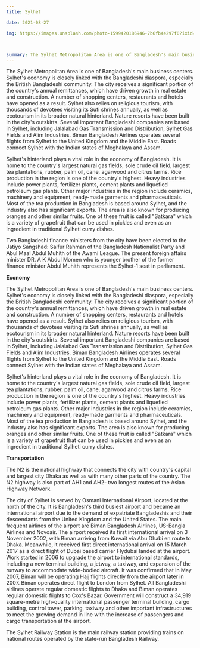 ```yaml
---
title: Sylhet

date: 2021-08-27

img: https://images.unsplash.com/photo-1599420186946-7b6fb4e297f0?ixid=MnwxMjA3fDF8MHxwaG90by1wYWdlfHx8fGVufDB8fHx8&ixlib=rb-1.2.1&auto=format&fit=crop&w=634&q=80



summary: The Sylhet Metropolitan Area is one of Bangladesh's main business centers. Sylhet's economy is closely linked with the Bangladeshi diaspora, especially the British Bangladeshi community. The city receives a significant portion of the country's annual remittances, which have driven growth in real estate and construction. A number of shopping centers, restaurants and hotels have opened as a result.
---
```


The Sylhet Metropolitan Area is one of Bangladesh's main business centers. Sylhet's economy is closely linked with the Bangladeshi diaspora, especially the British Bangladeshi community. The city receives a significant portion of the country's annual remittances, which have driven growth in real estate and construction. A number of shopping centers, restaurants and hotels have opened as a result. Sylhet also relies on religious tourism, with thousands of devotees visiting its Sufi shrines annually, as well as ecotourism in its broader natural hinterland. Nature resorts have been built in the city's outskirts. Several important Bangladeshi companies are based in Sylhet, including Jalalabad Gas Transmission and Distribution, Sylhet Gas Fields and Alim Industries. Biman Bangladesh Airlines operates several flights from Sylhet to the United Kingdom and the Middle East. Roads connect Sylhet with the Indian states of Meghalaya and Assam.

Sylhet's hinterland plays a vital role in the economy of Bangladesh. It is home to the country's largest natural gas fields, sole crude oil field, largest tea plantations, rubber, palm oil, cane, agarwood and citrus farms. Rice production in the region is one of the country's highest. Heavy industries include power plants, fertilizer plants, cement plants and liquefied petroleum gas plants. Other major industries in the region include ceramics, machinery and equipment, ready-made garments and pharmaceuticals. Most of the tea production in Bangladesh is based around Sylhet, and the industry also has significant exports. The area is also known for producing oranges and other similar fruits. One of these fruit is called "Satkara" which is a variety of grapefruit that can be used in pickles and even as an ingredient in traditional Sylheti curry dishes.

Two Bangladeshi finance ministers from the city have been elected to the Jatiyo Sangshad: Saifur Rahman of the Bangladesh Nationalist Party and Abul Maal Abdul Muhith of the Awami League. The present foreign affairs minister DR. A K Abdul Momen who is younger brother of the former finance minister Abdul Muhith represents the Sylhet-1 seat in parliament.


**Economy**

The Sylhet Metropolitan Area is one of Bangladesh's main business centers. Sylhet's economy is closely linked with the Bangladeshi diaspora, especially the British Bangladeshi community. The city receives a significant portion of the country's annual remittances, which have driven growth in real estate and construction. A number of shopping centers, restaurants and hotels have opened as a result. Sylhet also relies on religious tourism, with thousands of devotees visiting its Sufi shrines annually, as well as ecotourism in its broader natural hinterland. Nature resorts have been built in the city's outskirts. Several important Bangladeshi companies are based in Sylhet, including Jalalabad Gas Transmission and Distribution, Sylhet Gas Fields and Alim Industries. Biman Bangladesh Airlines operates several flights from Sylhet to the United Kingdom and the Middle East. Roads connect Sylhet with the Indian states of Meghalaya and Assam.

Sylhet's hinterland plays a vital role in the economy of Bangladesh. It is home to the country's largest natural gas fields, sole crude oil field, largest tea plantations, rubber, palm oil, cane, agarwood and citrus farms. Rice production in the region is one of the country's highest. Heavy industries include power plants, fertilizer plants, cement plants and liquefied petroleum gas plants. Other major industries in the region include ceramics, machinery and equipment, ready-made garments and pharmaceuticals. Most of the tea production in Bangladesh is based around Sylhet, and the industry also has significant exports. The area is also known for producing oranges and other similar fruits. One of these fruit is called "Satkara" which is a variety of grapefruit that can be used in pickles and even as an ingredient in traditional Sylheti curry dishes.



**Transportation**

The N2 is the national highway that connects the city with country's capital and largest city Dhaka as well as with many other parts of the country. The N2 highway is also part of AH1 and AH2- two longest routes of the Asian Highway Network.


The city of Sylhet is served by Osmani International Airport, located at the north of the city. It is Bangladesh's third busiest airport and became an international airport due to the demand of expatriate Bangladeshis and their descendants from the United Kingdom and the United States. The main frequent airlines of the airport are Biman Bangladesh Airlines, US-Bangla Airlines and Novoair. The airport received its first international arrival on 3 November 2002, with Biman arriving from Kuwait via Abu Dhabi en route to Dhaka. Meanwhile, it received first direct international arrival on 15 March 2017 as a direct flight of Dubai based carrier Flydubai landed at the airport. Work started in 2006 to upgrade the airport to international standards, including a new terminal building, a jetway, a taxiway, and expansion of the runway to accommodate wide-bodied aircraft. It was confirmed that in May 2007, Biman will be operating Hajj flights directly from the airport later in 2007. Biman operates direct flight to London from Sylhet. All Bangladeshi airlines operate regular domestic flights to Dhaka and Biman operates regular domestic flights to Cox's Bazar. Government will construct a 34,919 square-metre high-quality international passenger terminal building, cargo building, control tower, parking, taxiway and other important infrastructures to meet the growing demand in line with the increase of passengers and cargo transportation at the airport.


The Sylhet Railway Station is the main railway station providing trains on national routes operated by the state-run Bangladesh Railway. 

